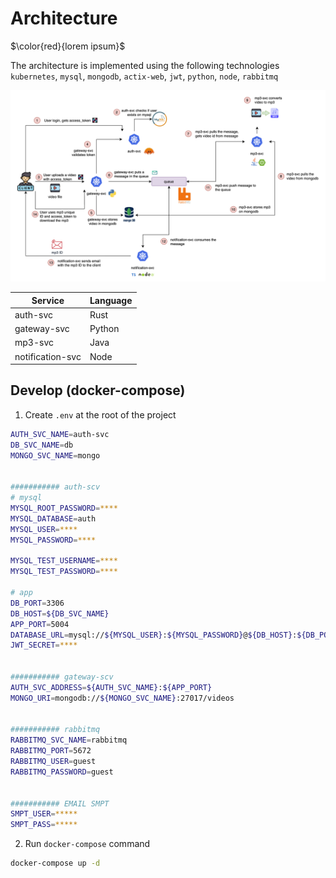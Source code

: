 # Architecture

$\color{red}{lorem ipsum}$

The architecture is implemented using the following technologies `kubernetes`, `mysql`, `mongodb`, `actix-web`, `jwt`, `python`, `node`, `rabbitmq`

![Summary](./docs/img/arch_summary.png)


| Service            | Language |
|--------------------|----------|
| auth-svc           | Rust     |
| gateway-svc        | Python   |
| mp3-svc            | Java     |
| notification-svc   | Node     |



## Develop (docker-compose)

1. Create `.env` at the root of the project

```sh
AUTH_SVC_NAME=auth-svc
DB_SVC_NAME=db
MONGO_SVC_NAME=mongo


########### auth-scv
# mysql
MYSQL_ROOT_PASSWORD=****
MYSQL_DATABASE=auth
MYSQL_USER=****
MYSQL_PASSWORD=****

MYSQL_TEST_USERNAME=****
MYSQL_TEST_PASSWORD=****

# app
DB_PORT=3306
DB_HOST=${DB_SVC_NAME}
APP_PORT=5004
DATABASE_URL=mysql://${MYSQL_USER}:${MYSQL_PASSWORD}@${DB_HOST}:${DB_PORT}/${MYSQL_DATABASE}
JWT_SECRET=****


########### gateway-scv
AUTH_SVC_ADDRESS=${AUTH_SVC_NAME}:${APP_PORT}
MONGO_URI=mongodb://${MONGO_SVC_NAME}:27017/videos


########### rabbitmq
RABBITMQ_SVC_NAME=rabbitmq
RABBITMQ_PORT=5672
RABBITMQ_USER=guest
RABBITMQ_PASSWORD=guest


########### EMAIL SMPT
SMPT_USER=*****
SMPT_PASS=*****
```


2. Run `docker-compose` command

```sh
docker-compose up -d
```
